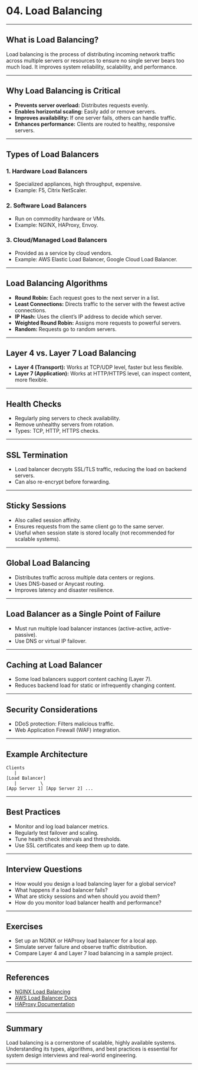 # 04. Load Balancing

---

## What is Load Balancing?

Load balancing is the process of distributing incoming network traffic across multiple servers or resources to ensure no single server bears too much load. It improves system reliability, scalability, and performance.

---

## Why Load Balancing is Critical

- **Prevents server overload:** Distributes requests evenly.
- **Enables horizontal scaling:** Easily add or remove servers.
- **Improves availability:** If one server fails, others can handle traffic.
- **Enhances performance:** Clients are routed to healthy, responsive servers.

---

## Types of Load Balancers

### 1. Hardware Load Balancers

- Specialized appliances, high throughput, expensive.
- Example: F5, Citrix NetScaler.

### 2. Software Load Balancers

- Run on commodity hardware or VMs.
- Example: NGINX, HAProxy, Envoy.

### 3. Cloud/Managed Load Balancers

- Provided as a service by cloud vendors.
- Example: AWS Elastic Load Balancer, Google Cloud Load Balancer.

---

## Load Balancing Algorithms

- **Round Robin:** Each request goes to the next server in a list.
- **Least Connections:** Directs traffic to the server with the fewest active connections.
- **IP Hash:** Uses the client’s IP address to decide which server.
- **Weighted Round Robin:** Assigns more requests to powerful servers.
- **Random:** Requests go to random servers.

---

## Layer 4 vs. Layer 7 Load Balancing

- **Layer 4 (Transport):** Works at TCP/UDP level, faster but less flexible.
- **Layer 7 (Application):** Works at HTTP/HTTPS level, can inspect content, more flexible.

---

## Health Checks

- Regularly ping servers to check availability.
- Remove unhealthy servers from rotation.
- Types: TCP, HTTP, HTTPS checks.

---

## SSL Termination

- Load balancer decrypts SSL/TLS traffic, reducing the load on backend servers.
- Can also re-encrypt before forwarding.

---

## Sticky Sessions

- Also called session affinity.
- Ensures requests from the same client go to the same server.
- Useful when session state is stored locally (not recommended for scalable systems).

---

## Global Load Balancing

- Distributes traffic across multiple data centers or regions.
- Uses DNS-based or Anycast routing.
- Improves latency and disaster resilience.

---

## Load Balancer as a Single Point of Failure

- Must run multiple load balancer instances (active-active, active-passive).
- Use DNS or virtual IP failover.

---

## Caching at Load Balancer

- Some load balancers support content caching (Layer 7).
- Reduces backend load for static or infrequently changing content.

---

## Security Considerations

- DDoS protection: Filters malicious traffic.
- Web Application Firewall (WAF) integration.

---

## Example Architecture

```
Clients
   |
[Load Balancer]
   |         \
[App Server 1] [App Server 2] ...
```

---

## Best Practices

- Monitor and log load balancer metrics.
- Regularly test failover and scaling.
- Tune health check intervals and thresholds.
- Use SSL certificates and keep them up to date.

---

## Interview Questions

- How would you design a load balancing layer for a global service?
- What happens if a load balancer fails?
- What are sticky sessions and when should you avoid them?
- How do you monitor load balancer health and performance?

---

## Exercises

- Set up an NGINX or HAProxy load balancer for a local app.
- Simulate server failure and observe traffic distribution.
- Compare Layer 4 and Layer 7 load balancing in a sample project.

---

## References

- [NGINX Load Balancing](https://docs.nginx.com/nginx/admin-guide/load-balancer/http-load-balancer/)
- [AWS Load Balancer Docs](https://docs.aws.amazon.com/elasticloadbalancing/latest/userguide/what-is-load-balancing.html)
- [HAProxy Documentation](https://www.haproxy.org/)

---

## Summary

Load balancing is a cornerstone of scalable, highly available systems. Understanding its types, algorithms, and best practices is essential for system design interviews and real-world engineering.

---
